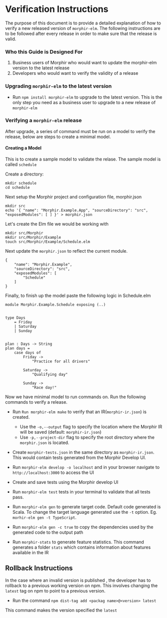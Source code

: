 # Verification Instructions

The purpose of this document is to provide a detailed explanation of how to verify a new released version of ```morphir-elm```. The following instructions are to be followed after every release in order to make sure that the release is valid.

### Who this Guide is Designed For
1. Business users of Morphir who would want to update the morphir-elm version to the latest release
2. Developers who would want to verify the validity of a release

### Upgrading ```morphir-elm``` to the latest version

- Run ```npm install morphir-elm``` to upgrade to the latest version. This is the only step you need as a business user to upgrade to a new release of ```morphir-elm```

### Verifying a ```morphir-elm``` release 

After upgrade, a series of command must be run on a model to verify the release, below are steps to create a minimal model.

#### Creating a Model
This is to create a sample model to  validate the relase. The sample model is called ```schedule```

Create a directory:
```
mkdir schedule
cd schedule    
```

Next setup the Morphir project and configuration file, morphir.json
```
mkdir src
echo '{ "name": "Morphir.Example.App", "sourceDirectory": "src", "exposedModules": [ ] }' > morphir.json
```

Let's create the Elm file we would be working with
```
mkdir src/Morphir
mkdir src/Morphir/Example
touch src/Morphir/Example/Schedule.elm
```

Next update the ```morphir.json```  to reflect the current module.

```
{
    "name": "Morphir.Example",
    "sourceDirectory": "src",
    "exposedModules": [
        "Schedule"
    ]
}
```

Finally, to finish up the model paste the following logic in Schedule.elm

```
module Morphir.Example.Schedule exposing (..)


type Days
    = Friday
    | Saturday
    | Sunday


plan : Days -> String
plan days =
    case days of
        Friday ->
            "Practice for all drivers"

        Saturday ->
            "Qualifying day"

        Sunday ->
            "Race day!"      

```

Now we have minimal model to run commands on. Run the following commands to verify a release. 

- Run ```Run morphir-elm make``` to verify that an IR(```morphir-ir.json```) is created.
  - Use the ```-o,--output``` flag to specify the location where the Morphir IR will be saved (default: ```morphir-ir.json```)
  - Use ```-p,--project-dir``` flag to specify the root directory where the ```morphir.json``` is located.
- Create ```morphir-tests.json``` in the same directory as ```morphir-ir.json```. This would contain tests generated from the Morphir Develop UI.
- Run ```morphir-elm develop -o localhost``` and in your browser navigate to ```http://localhost:3000``` to access the UI
- Create and save tests using the Morphir develop UI
- Run ```morphir-elm test``` tests in your terminal to validate that all tests pass.

- Run ```morphir-elm gen``` to generate target code. Default code generated is Scala. To change the target language generated use the ```-t``` option. Eg. ```morhir-elm gen -t TypeScript```. 
- Run ```morphir-elm gen -c true``` to copy the dependencies used by the generated code to the output path
- Run ```morphir-stats``` to generate feature statistics. This command generates a folder ```stats``` which contains information about features available in the IR 


## Rollback Instructions

In the case where an invalid version is published , the developer has to rollback to a previous working version on npm. This involves changing the ```latest``` tag on npm to point to a previous version.

- Run the command ```npm dist-tag add <packag name>@<version> latest```

 This command makes the version specified the ```latest```


